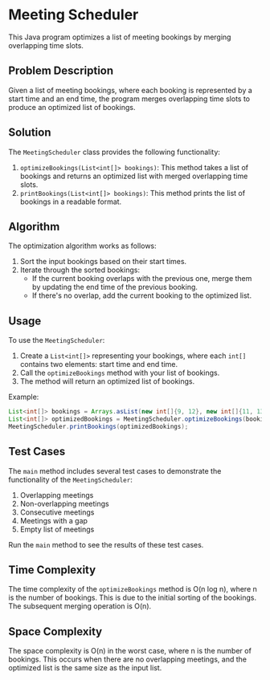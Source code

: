 # Meeting Scheduler

This Java program optimizes a list of meeting bookings by merging overlapping time slots.

## Problem Description

Given a list of meeting bookings, where each booking is represented by a start time and an end time, the program merges overlapping time slots to produce an optimized list of bookings.

## Solution

The `MeetingScheduler` class provides the following functionality:

1. `optimizeBookings(List<int[]> bookings)`: This method takes a list of bookings and returns an optimized list with merged overlapping time slots.
2. `printBookings(List<int[]> bookings)`: This method prints the list of bookings in a readable format.

## Algorithm

The optimization algorithm works as follows:

1. Sort the input bookings based on their start times.
2. Iterate through the sorted bookings:
   - If the current booking overlaps with the previous one, merge them by updating the end time of the previous booking.
   - If there's no overlap, add the current booking to the optimized list.

## Usage

To use the `MeetingScheduler`:

1. Create a `List<int[]>` representing your bookings, where each `int[]` contains two elements: start time and end time.
2. Call the `optimizeBookings` method with your list of bookings.
3. The method will return an optimized list of bookings.

Example:

```java
List<int[]> bookings = Arrays.asList(new int[]{9, 12}, new int[]{11, 13}, new int[]{14, 17}, new int[]{16, 18});
List<int[]> optimizedBookings = MeetingScheduler.optimizeBookings(bookings);
MeetingScheduler.printBookings(optimizedBookings);
```

## Test Cases

The `main` method includes several test cases to demonstrate the functionality of the `MeetingScheduler`:

1. Overlapping meetings
2. Non-overlapping meetings
3. Consecutive meetings
4. Meetings with a gap
5. Empty list of meetings

Run the `main` method to see the results of these test cases.

## Time Complexity

The time complexity of the `optimizeBookings` method is O(n log n), where n is the number of bookings. This is due to the initial sorting of the bookings. The subsequent merging operation is O(n).

## Space Complexity

The space complexity is O(n) in the worst case, where n is the number of bookings. This occurs when there are no overlapping meetings, and the optimized list is the same size as the input list.
